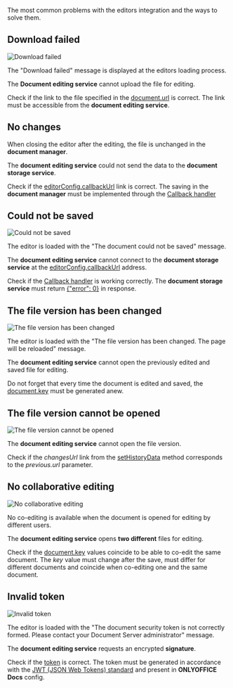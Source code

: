 The most common problems with the editors integration and the ways to solve them.

## Download failed

![Download failed](/content/img/editor/e-download.png)

The "Download failed" message is displayed at the editors loading process.

The **Document editing service** cannot upload the file for editing.

Check if the link to the file specified in the [document.url](/editors/config/document#url) is correct. The link must be accessible from the **document editing service**.

## No changes

When closing the editor after the editing, the file is unchanged in the **document manager**.

The **document editing service** could not send the data to the **document storage service**.

Check if the [editorConfig.callbackUrl](/editors/config/editor#callbackUrl) link is correct. The saving in the **document manager** must be implemented through the [Callback handler](/editors/callback#implement)

## Could not be saved

![Could not be saved](/content/img/editor/e-error0.png)

The editor is loaded with the "The document could not be saved" message.

The **document editing service** cannot connect to the **document storage service** at the [editorConfig.callbackUrl](/editors/config/editor#callbackUrl) address.

Check if the [Callback handler](/editors/callback#implement) is working correctly. The **document storage service** must return [{"error": 0}](/editors/callback#error-0) in response.

## The file version has been changed

![The file version has been changed](/content/img/editor/e-key.png)

The editor is loaded with the "The file version has been changed. The page will be reloaded" message.

The **document editing service** cannot open the previously edited and saved file for editing.

Do not forget that every time the document is edited and saved, the [document.key](/editors/config/document#key) must be generated anew.

## The file version cannot be opened

![The file version cannot be opened](/content/img/editor/changes-url.png)

The **document editing service** cannot open the file version.

Check if the *changesUrl* link from the [setHistoryData](/editors/methods#setHistoryData) method corresponds to the *previous.url* parameter.

## No collaborative editing

![No collaborative editing](/content/img/editor/e-coedit.png)

No co-editing is available when the document is opened for editing by different users.

The **document editing service** opens **two different** files for editing.

Check if the [document.key](/editors/config/document#key) values coincide to be able to co-edit the same document. The *key* value must change after the save, must differ for different documents and coincide when co-editing one and the same document.

## Invalid token

![Invalid token](/content/img/editor/e-token.png)

The editor is loaded with the "The document security token is not correctly formed. Please contact your Document Server administrator" message.

The **document editing service** requests an encrypted **signature**.

Check if the [token](/editors/config/#token) is correct. The token must be generated in accordance with the [JWT (JSON Web Tokens) standard](/editors/security) and present in **ONLYOFFICE Docs** config.
